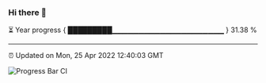 ### Hi there 👋

⏳ Year progress { █████████▁▁▁▁▁▁▁▁▁▁▁▁▁▁▁▁▁▁▁▁▁ } 31.38 %

---

⏰ Updated on Mon, 25 Apr 2022 12:40:03 GMT

![Progress Bar CI](https://github.com/ZhaoGui/ZhaoGui/workflows/Progress%20Bar%20CI/badge.svg)
